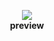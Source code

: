 <p align="center">
  <img src="https://raw.githubusercontent.com/namyami/fixed_ui_or_random_stuff/refs/heads/main/linemaster/preview.png"/>
  <br>
  <b>preview</b>
</p>
